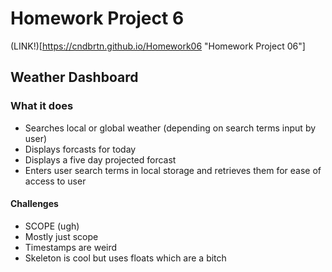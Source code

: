 # Homework Project 6 
(LINK!)[https://cndbrtn.github.io/Homework06 "Homework Project 06"]
## Weather Dashboard

### What it does
* Searches local or global weather (depending on search terms input by user)
* Displays forcasts for today
* Displays a five day projected forcast
* Enters user search terms in local storage and retrieves them for ease of access to user

#### Challenges
* SCOPE (ugh)
* Mostly just scope
* Timestamps are weird
* Skeleton is cool but uses floats which are a bitch